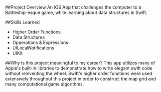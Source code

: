 ##Project Overview
An iOS App that challenges the computer to a Battleship-esque game, while learning about data structures in Swift.

##Skills Learned
* Higher Order Functions
* Data Structures
* Opperations & Expressions
* UILocalNotifications
* UIKit

##Why is this project meaningful to my career?
This app utilizes many of Apple's built-in libraries to demonstrate how to write elegant swift code without reinventing the wheel. Swift's higher order functions were used extensively throughout this project in order to construct the map grid and many computational game algorithms.
